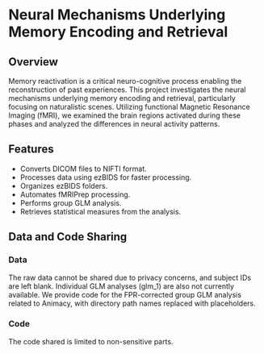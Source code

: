 # Neural Mechanisms Underlying Memory Encoding and Retrieval

## Overview
Memory reactivation is a critical neuro-cognitive process enabling the reconstruction of past experiences. This project investigates the neural mechanisms underlying memory encoding and retrieval, particularly focusing on naturalistic scenes. Utilizing functional Magnetic Resonance Imaging (fMRI), we examined the brain regions activated during these phases and analyzed the differences in neural activity patterns.

## Features
- Converts DICOM files to NIFTI format.
- Processes data using ezBIDS for faster processing.
- Organizes ezBIDS folders.
- Automates fMRIPrep processing.
- Performs group GLM analysis.
- Retrieves statistical measures from the analysis.

## Data and Code Sharing

### Data
The raw data cannot be shared due to privacy concerns, and subject IDs are left blank. Individual GLM analyses (glm_1) are also not currently available. We provide code for the FPR-corrected group GLM analysis related to Animacy, with directory path names replaced with placeholders.

### Code
The code shared is limited to non-sensitive parts.
